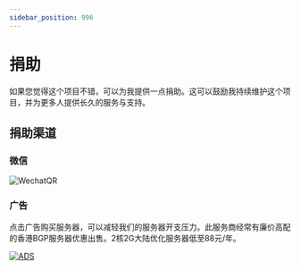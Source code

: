 ```yaml
---
sidebar_position: 996
---
```


# 捐助

如果您觉得这个项目不错，可以为我提供一点捐助。这可以鼓励我持续维护这个项目，并为更多人提供长久的服务与支持。

## 捐助渠道

### 微信

![WechatQR](https://cdn.jsdelivr.net/gh/HisAtri/LrcAPI@main/src/img/qrcode.png)

### 广告

点击广告购买服务器，可以减轻我们的服务器开支压力。此服务商经常有廉价高配的香港BGP服务器优惠出售。2核2G大陆优化服务器低至88元/年。

[![ADS](/img/ads.webp)](https://my.yecaoyun.com/aff.php?aff=3296)
